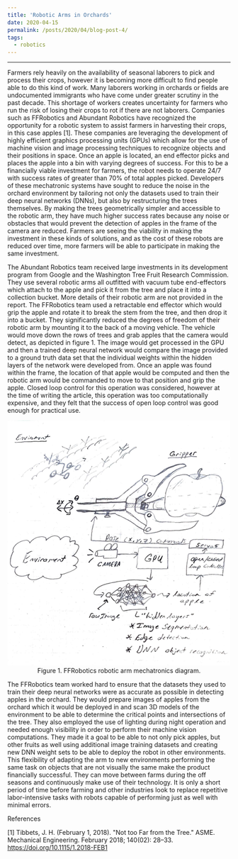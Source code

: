 ```yaml
---
title: 'Robotic Arms in Orchards'
date: 2020-04-15
permalink: /posts/2020/04/blog-post-4/
tags:
  - robotics
---
```


------

Farmers rely heavily on the availability of seasonal laborers to pick and process their crops, however it is becoming more difficult to find people able to do this kind of work. Many laborers working in orchards or fields are undocumented immigrants who have come under greater scrutiny in the past decade. This shortage of workers creates uncertainty for farmers who run the risk of losing their crops to rot if there are not laborers. Companies such as FFRobotics and Abundant Robotics have recognized the opportunity for a robotic system to assist farmers in harvesting their crops, in this case apples [1]. These companies are leveraging the development of highly efficient graphics processing units (GPUs) which allow for the use of machine vision and image processing techniques to recognize objects and their positions in space. Once an apple is located, an end effector picks and places the apple into a bin with varying degrees of success. For this to be a financially viable investment for farmers, the robot needs to operate 24/7 with success rates of greater than 70% of total apples picked. Developers of these mechatronic systems have sought to reduce the noise in the orchard environment by tailoring not only the datasets used to train their deep neural networks (DNNs), but also by restructuring the trees themselves. By making the trees geometrically simpler and accessible to the robotic arm, they have much higher success rates because any noise or obstacles that would prevent the detection of apples in the frame of the camera are reduced. Farmers are seeing the viability in making the investment in these kinds of solutions, and as the cost of these robots are reduced over time, more farmers will be able to participate in making the same investment.

The Abundant Robotics team received large investments in its development program from Google and the Washington Tree Fruit Research Commission. They use several robotic arms all outfitted with vacuum tube end-effectors which attach to the apple and pick it from the tree and place it into a collection bucket. More details of their robotic arm are not provided in the report. The FFRobotics team used a retractable end effector which would grip the apple and rotate it to break the stem from the tree, and then drop it into a bucket. They significantly reduced the degrees of freedom of their robotic arm by mounting it to the back of a moving vehicle. The vehicle would move down the rows of trees and grab apples that the camera would detect, as depicted in figure 1. The image would get processed in the GPU and then a trained deep neural network would compare the image provided to a ground truth data set that the individual weights within the hidden layers of the network were developed from. Once an apple was found within the frame, the location of that apple would be computed and then the robotic arm would be commanded to move to that position and grip the apple. Closed loop control for this operation was considered, however at the time of writing the article, this operation was too computationally expensive, and they felt that the success of open loop control was good enough for practical use. 

<p align="center">
<img src='/images/mechatronic_system_sketch.png'>
<br>
Figure 1. FFRobotics robotic arm mechatronics diagram.
</p>

The FFRobotics team worked hard to ensure that the datasets they used to train their deep neural networks were as accurate as possible in detecting apples in the orchard. They would prepare images of apples from the orchard which it would be deployed in and scan 3D models of the environment to be able to determine the critical points and intersections of the tree. They also employed the use of lighting during night operation and needed enough visibility in order to perform their machine vision computations. They made it a goal to be able to not only pick apples, but other fruits as well using additional image training datasets and creating new DNN weight sets to be able to deploy the robot in other environments. This flexibility of adapting the arm to new environments performing the same task on objects that are not visually the same make the product financially successful. They can move between farms during the off seasons and continuously make use of their technology. It is only a short period of time before farming and other industries look to replace repetitive labor-intensive tasks with robots capable of performing just as well with minimal errors. 

References

[1] Tibbets, J. H. (February 1, 2018). "Not too Far from the Tree." ASME. Mechanical Engineering. February 2018; 140(02): 28–33. https://doi.org/10.1115/1.2018-FEB1 